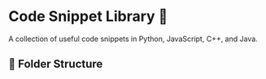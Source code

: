 # Code Snippet Library 🚀

A collection of useful code snippets in Python, JavaScript, C++, and Java.

## 📂 Folder Structure
